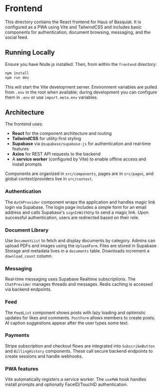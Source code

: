 # Frontend

This directory contains the React frontend for Haus of Basquiat.  It is configured as a PWA using Vite and TailwindCSS and includes basic components for authentication, document browsing, messaging, and the social feed.

## Running Locally

Ensure you have Node.js installed.  Then, from within the `frontend` directory:

```bash
npm install
npm run dev
```

This will start the Vite development server.  Environment variables are pulled from `.env` in the root when available; during development you can configure them in `.env` or use `import.meta.env` variables.

## Architecture

The frontend uses:

- **React** for the component architecture and routing
- **TailwindCSS** for utility‑first styling
- **Supabase** via `@supabase/supabase-js` for authentication and real‑time features
- **Axios** for REST API requests to the backend
- A **service worker** (configured by Vite) to enable offline access and install prompts

Components are organized in `src/components`, pages are in `src/pages`, and global context/providers live in `src/context`.

### Authentication

The `AuthProvider` component wraps the application and handles magic link login via Supabase.  The login page includes a simple form for an email address and calls Supabase's `signInWithOtp` to send a magic link.  Upon successful authentication, users are redirected based on their role.

### Document Library

Use `DocumentList` to fetch and display documents by category.  Admins can upload PDFs and images using the `UploadForm`.  Files are stored in Supabase Storage and metadata lives in a `documents` table.  Downloads increment a `download_count` column.

### Messaging

Real‑time messaging uses Supabase Realtime subscriptions.  The `ChatProvider` manages threads and messages.  Redis caching is accessed via backend endpoints.

### Feed

The `FeedList` component shows posts with lazy loading and optimistic updates for likes and comments.  `PostForm` allows members to create posts; AI caption suggestions appear after the user types some text.

### Payments

Stripe subscription and checkout flows are integrated into `SubscribeButton` and `BillingHistory` components.  These call secure backend endpoints to create sessions and handle webhooks.

### PWA features

Vite automatically registers a service worker.  The `usePWA` hook handles install prompts and optionally FaceID/TouchID authentication.

